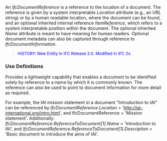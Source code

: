 ﻿An _IfcDocumentReference_ is a reference to the location of a document. The reference is given by a system interpretable _Location_ attribute (e.g., an URL string) or by a human readable location, where the document can be found, and an optional inherited internal reference _ItemReference_, which refers to a system interpretable position within the document. The optional inherited _Name_ attribute is meant to have meaning for human readers. Optional document metadata can also be captured through reference to _IfcDocumentInformation_.

> <font color="#0000FF" size="-1">HISTORY: New Entity in IFC
		Release 2.0. Modified in IFC 2x.</font>

### Use Definitions
Provides a lightweight capability that enables a document to be identified solely by reference to a name by which it is commonly known. The reference can also be used to point to document information for more detail as required.

For example, the IAI mission statement in a document "Introduction to IAI" can be referenced by _IfcDocumentReference.Location_ = 'http://iai-international.org/intro.html', and IfcDocumentReference = 'Mission statement'. Additionally: _IfcDocumentReference.ReferenceToDocument[1].Name_ = 'Introduction to IAI', and _IfcDocumentReference.ReferenceToDocument[1].Description_ = 'Basic document to introduce the aims of IAI'.